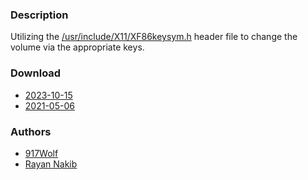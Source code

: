 ### Description
Utilizing the [/usr/include/X11/XF86keysym.h](https://cgit.freedesktop.org/xorg/proto/x11proto/tree/XF86keysym.h) header file to change the volume via the appropriate keys.

### Download
- [2023-10-15](https://github.com/djpohly/dwl/compare/main...nakibrayan3:dwl:update-XF86keysym-patch.patch)
- [2021-05-06](https://github.com/djpohly/dwl/compare/main...917Wolf:vol.patch)

### Authors
- [917Wolf](https://github.com/917Wolf)
- [Rayan Nakib](https://nakibrayan2.pages.dev)
